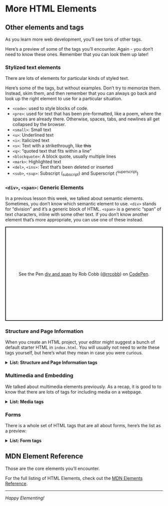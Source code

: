 # More HTML Elements

## Other elements and tags

As you learn more web development, you’ll see tons of other tags.

Here’s a preview of some of the tags you’ll encounter. Again - you don’t need to know these ones. Remember that you can look them up later!

### Stylized text elements

There are lots of elements for particular kinds of styled text.

Here’s some of the tags, but without examples. Don’t try to memorize them. Instead, skim them, and then remember that you can always go back and look up the right element to use for a particular situation.

<!-- <details>
<summary>
<strong>List: stylized text elements</strong>
</summary> -->

- `<code>`: used to style blocks of code.
- `<pre>`: used for text that has been pre-formatted, like a poem, where the spaces are already there. Otherwise, spaces, tabs, and newlines all get collapsed by the browser.
- `<small>`: Small text
- `<u>`: Underlined text
- `<i>`: Italicized text
- `<s>`: Text with a strikethrough, like ~~this~~
- `<q>`: “quoted text that fits within a line”
- `<blockquote>`: A block quote, usually multiple lines
- `<mark>`: Highlighted text
- `<del>`, `<ins>`: Text that’s been deleted or inserted
- `<sub>`, `<sup>`: Subscript (<sub>subscript</sub>) and Superscript (<sup>superscript</sup>)

<!-- </details> -->

### `<div>`, `<span>`: Generic Elements

In a previous lesson this week, we talked about semantic elements. Sometimes, you don’t know which semantic element to use. `<div>` stands for “division” and it’s a generic block of HTML. `<span>` is a generic “span” of text characters, inline with some other text. If you don’t know another element that’s more appropriate, you can use one of these instead.

<p class="codepen" data-height="300" data-default-tab="html,result" data-slug-hash="ZExGgPV" data-user="rrcobb" style="height: 300px; box-sizing: border-box; display: flex; align-items: center; justify-content: center; border: 2px solid; margin: 1em 0; padding: 1em;">
  <span>See the Pen <a href="https://codepen.io/rrcobb/pen/ZExGgPV">
  div and span</a> by Rob Cobb (<a href="https://codepen.io/rrcobb">@rrcobb</a>)
  on <a href="https://codepen.io">CodePen</a>.</span>
</p>
<script async src="https://cpwebassets.codepen.io/assets/embed/ei.js"></script>

### Structure and Page Information

When you create an HTML project, your editor might suggest a bunch of default starter HTML in `index.html`. You will usually not need to write these tags yourself, but here’s what they mean in case you were curious.

<details>
<summary>
    <strong>List: Structure and Page Information tags</strong>
</summary>

- `<!DOCTYPE html>` isn’t actually an element. It goes at the top of a file to say that it’s HTML.
- `<html>` is the ‘root element’ of an HTML document. All of the other elements should be inside it.
- `<body>` is where all the page content should go - everything you see on the page.
- `<head>` is hidden metadata. It’s data about the webpage that doesn’t show up on the screen.
- `<title>` is the title of the page. It’s what shows in search results and in the browser tab.
- `<meta>` is for various other metadata about the page. There’s lots of types, which you can [read about on MDN](https://developer.mozilla.org/en-US/docs/Web/HTML/Element/meta).

[Read more on MDN about page metadata](https://developer.mozilla.org/en-US/docs/Learn/HTML/Introduction_to_HTML/The_head_metadata_in_HTML)

</details>

### Multimedia and Embedding

We talked about multimedia elements previously. As a recap, it is good to to know that there are lots of tags for including media on a webpage.

<details>
<summary>
    <strong>List: Media tags</strong>
</summary>

`<iframe>` is for embedding external site content onto a page

`<audio>` for an audio recording

`<video>` for a video recording

`<canvas>` is an element where you can draw shapes programmatically. Used for animations and games!

`<object>` is an element for embedded content, like a pdf or a video.

[Read more on MDN about multimedia and embedding](https://developer.mozilla.org/en-US/docs/Learn/HTML/Multimedia_and_embedding)

</details>

### Forms

There is a whole set of HTML tags that are all about forms, here’s the list as a preview:

<details>
<summary>
    <strong>List: Form tags</strong>
</summary>

`<form>` is for creating a form and grouping all the elements inside as part of the form

`<input>` represents an input. There are [lots of different types of inputs](https://developer.mozilla.org/en-US/docs/Learn/Forms/HTML5_input_types)!

`<button>` is a button, like a Next or Submit button.

`<select>` shows a dropdown

`<option>` is for the items in a select dropdown, like `<li>` is for items in a list

MDN has [several pages on Forms](https://developer.mozilla.org/en-US/docs/Learn/Forms).

</details>

## MDN Element Reference

Those are the core elements you’ll encounter.

For the full listing of HTML Elements, check out the [MDN Elements Reference](https://developer.mozilla.org/en-US/docs/Web/HTML/Element).

---

*Happy Elementing!*
